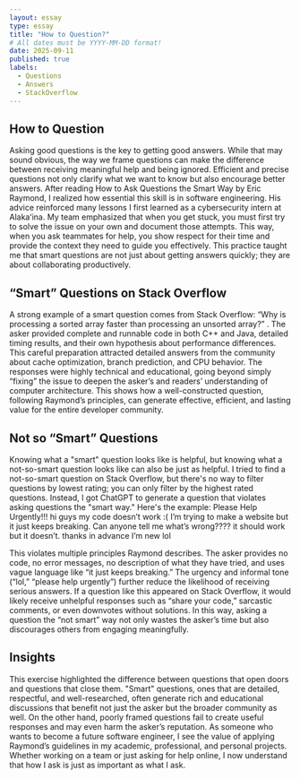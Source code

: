 ```yaml
---
layout: essay
type: essay
title: "How to Question?"
# All dates must be YYYY-MM-DD format!
date: 2025-09-11
published: true
labels:
  - Questions
  - Answers
  - StackOverflow
---
```

## How to Question

Asking good questions is the key to getting good answers. While that may sound obvious, the way we frame questions can make the difference between receiving meaningful help and being ignored. Efficient and precise questions not only clarify what we want to know but also encourage better answers. After reading How to Ask Questions the Smart Way by Eric Raymond, I realized how essential this skill is in software engineering. His advice reinforced many lessons I first learned as a cybersecurity intern at Alakaʻina. My team emphasized that when you get stuck, you must first try to solve the issue on your own and document those attempts. This way, when you ask teammates for help, you show respect for their time and provide the context they need to guide you effectively. This practice taught me that smart questions are not just about getting answers quickly; they are about collaborating productively.

## “Smart” Questions on Stack Overflow

A strong example of a smart question comes from Stack Overflow: “Why is processing a sorted array faster than processing an unsorted array?”
. The asker provided complete and runnable code in both C++ and Java, detailed timing results, and their own hypothesis about performance differences. This careful preparation attracted detailed answers from the community about cache optimization, branch prediction, and CPU behavior. The responses were highly technical and educational, going beyond simply “fixing” the issue to deepen the asker’s and readers’ understanding of computer architecture. This shows how a well-constructed question, following Raymond’s principles, can generate effective, efficient, and lasting value for the entire developer community.

## Not so “Smart” Questions

Knowing what a "smart" question looks like is helpful, but knowing what a not-so-smart question looks like can also be just as helpful. I tried to find a not-so-smart question on Stack Overflow, but there's no way to filter questions by lowest rating; you can only filter by the highest rated questions. Instead, I got ChatGPT to generate a question that violates asking questions the "smart way." Here's the example: 
Please Help Urgently!!!
hi guys my code doesn’t work :(
I’m trying to make a website but it just keeps breaking. Can anyone tell me what’s wrong????
it should work but it doesn’t.
thanks in advance I’m new lol

This violates multiple principles Raymond describes. The asker provides no code, no error messages, no description of what they have tried, and uses vague language like “it just keeps breaking.” The urgency and informal tone (“lol,” “please help urgently”) further reduce the likelihood of receiving serious answers. If a question like this appeared on Stack Overflow, it would likely receive unhelpful responses such as “share your code,” sarcastic comments, or even downvotes without solutions. In this way, asking a question the “not smart” way not only wastes the asker’s time but also discourages others from engaging meaningfully.

## Insights

This exercise highlighted the difference between questions that open doors and questions that close them. "Smart" questions, ones that are detailed, respectful, and well-researched, often generate rich and educational discussions that benefit not just the asker but the broader community as well. On the other hand, poorly framed questions fail to create useful responses and may even harm the asker’s reputation. As someone who wants to become a future software engineer, I see the value of applying Raymond’s guidelines in my academic, professional, and personal projects. Whether working on a team or just asking for help online, I now understand that how I ask is just as important as what I ask.



